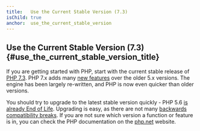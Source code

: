 ```yaml
---
title:   Use the Current Stable Version (7.3)
isChild: true
anchor:  use_the_current_stable_version
---
```


## Use the Current Stable Version (7.3) {#use_the_current_stable_version_title}

If you are getting started with PHP, start with the current stable release of [PHP 7.3][php-release]. PHP 7.x adds many [new features](#language_highlights) over the older 5.x versions. The engine has been largely re-written, and PHP is now even quicker than older versions.

You should try to upgrade to the latest stable version quickly - PHP 5.6 [is already End of Life](http://php.net/supported-versions.php).  Upgrading is easy, as there are not many [backwards compatibility breaks][php73-bc]. If you are not sure which version a function or feature is in, you can check the PHP documentation on the [php.net][php-docs] website.

[php-release]: http://php.net/downloads.php
[php-docs]: http://php.net/manual/
[php73-bc]: http://php.net/manual/migration73.incompatible.php
